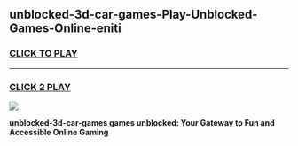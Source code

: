 
## unblocked-3d-car-games-Play-Unblocked-Games-Online-eniti
<h3>
<a href="https://premium76.site?title=unblocked-3d-car-games&ref=24A">CLICK TO PLAY</a></h3>
<hr>

<h3>
<a href="https://premium76.site?title=unblocked-3d-car-games&ref=24A">CLICK 2 PLAY</a>
  
</h3>

<a href="https://premium76.site?title=unblocked-3d-car-games&ref=24A"><img src="https://clearcache.store/games.png"></a>


**unblocked-3d-car-games games unblocked: Your Gateway to Fun and Accessible Online Gaming**

